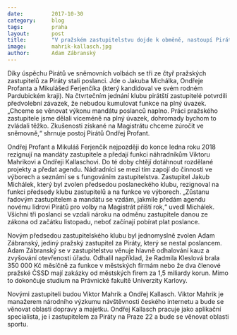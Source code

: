 ```yaml
---
date:         2017-10-30
category:     blog
tags:         praha
layout:       post
title:        "V pražském zastupitelstvu dojde k obměně, nastoupí Piráti Viktor Mahrik a Ondřej Kallasch"
image:        mahrik-kallasch.jpg
author:       Adam Zábranský
---
```


Díky úspěchu Pirátů ve sněmovních volbách se tři ze čtyř pražských zastupitelů za Piráty stali poslanci. Jde o Jakuba Michálka, Ondřeje Profanta a Mikulášed Ferjenčíka (který kandidoval ve svém rodném Pardubickém kraji). Na čtvrtečním jednání klubu pirátští zastupitelé potvrdili předvolební závazek, že nebudou kumulovat funkce na plný úvazek. „Chceme se věnovat výkonu mandátu poslanců naplno. Práci pražského zastupitele jsme dělali víceméně na plný úvazek, dohromady bychom to zvládali těžko. Zkušenosti získané na Magistrátu chceme zúročit ve sněmovně,“ shrnuje postoj Pirátů Ondřej Profant.

Ondřej Profant a Mikuláš Ferjenčík nejpozději do konce ledna roku 2018 rezignují na mandáty zastupitele a předají funkci náhradníkům Viktoru Mahrikovi a Ondřeji Kallaschovi. Do té doby chtějí dotáhnout rozdělané projekty a předat agendu. Nádradníci se mezi tím zapojí do činnosti ve výborech a seznámí se s fungováním zastupitelstva. Zastupitel Jakub Michálek, který byl zvolen předsedou poslaneckého klubu, rezignoval na funkci předsedy klubu zastupitelů a na funkce ve výborech. „Zůstanu řadovým zastupitelem a mandátu se vzdám, jakmile předám agendu novému lídrovi Pirátů pro volby na Magistrát příští rok,“ uvedl Michálek. Všichni tři poslanci se vzdali nároku na odměnu zastupitele danou ze zákona od začátku listopadu, neboť začínají pobírat plat poslance.

Novým předsedou zastupitelského klubu byl jednomyslně zvolen Adam Zábranský, jediný pražský zastupitel za Piráty, který se nestal poslancem. Adam Zábranský se v zastupitelstvu věnuje hlavně odhalování kauz a zvyšování otevřenosti úřadu. Odhalil například, že Radmila Kleslová brala 350 000 Kč měsíčně za funkce v městských firmám nebo že dva členové pražské ČSSD mají zakázky od městských firem za 1,5 miliardy korun. Mimo to dokončuje studium na Právnické fakultě Univerzity Karlovy.

Novými zastupiteli budou Viktor Mahrik a Ondřej Kallasch. Viktor Mahrik je manažerem národního výzkumu návštěvnosti českého internetu a bude se věnovat oblasti dopravy a majetku. Ondřej Kallasch pracuje jako aplikační specialista, je i zastupitelem za Piráty na Praze 22 a bude se věnovat oblasti sportu. 
